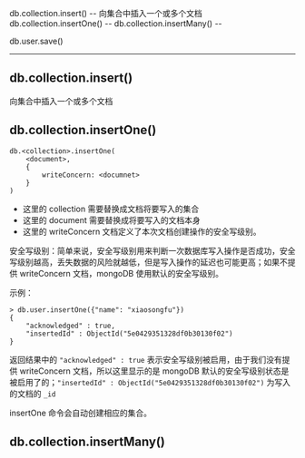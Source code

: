 db.collection.insert()      -- 向集合中插入一个或多个文档
db.collection.insertOne()   -- 
db.collection.insertMany()  -- 

db.user.save()

---

## db.collection.insert()

向集合中插入一个或多个文档



## db.collection.insertOne()

```
db.<collection>.insertOne(
	<document>,
	{
		writeConcern: <documnet>
	}
)
```

* 这里的 collection 需要替换成文档将要写入的集合
* 这里的 document 需要替换成将要写入的文档本身
* 这里的 writeConcern 文档定义了本次文档创建操作的安全写级别。

安全写级别：简单来说，安全写级别用来判断一次数据库写入操作是否成功，安全写级别越高，丢失数据的风险就越低，但是写入操作的延迟也可能更高；如果不提供 writeConcern 文档，mongoDB 使用默认的安全写级别。


示例：

```
> db.user.insertOne({"name": "xiaosongfu"})
{
	"acknowledged" : true,
	"insertedId" : ObjectId("5e0429351328df0b30130f02")
}
```

返回结果中的 `"acknowledged" : true` 表示安全写级别被启用，由于我们没有提供 writeConcern 文档，所以这里显示的是 mongoDB 默认的安全写级别状态是被启用了的；`"insertedId" : ObjectId("5e0429351328df0b30130f02")` 为写入的文档的 `_id`

insertOne 命令会自动创建相应的集合。

## db.collection.insertMany()



